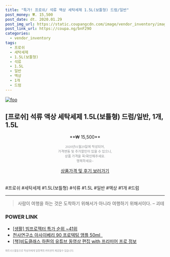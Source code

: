 ```yaml
--- 
title: "특가! 프로쉬/ 석류 액상 세탁세제 1.5L(보틀형) 드럼/일반" 
post_money: ₩. 15,500 
post_date: dt. 2020.01.29 
post_img_url: https://static.coupangcdn.com/image/vendor_inventory/images/2017/12/28/13/3/944eace1-bb77-4390-b030-c1f48c605f05.jpg 
post_link_url: https://coupa.ng/bnF29O 
categories: 
  - vendor_inventory 
tags: 
  - 프로쉬 
  - 세탁세제 
  - 1.5L(보틀형) 
  - 석류 
  - 1.5L 
  - 일반 
  - 액상 
  - 1개 
  - 드럼 
--- 
```

[![foo](https://static.coupangcdn.com/image/vendor_inventory/images/2017/12/28/13/3/944eace1-bb77-4390-b030-c1f48c605f05.jpg)](https://coupa.ng/bnF29O) 

## [프로쉬] 석류 액상 세탁세제 1.5L(보틀형) 드럼/일반, 1개, 1.5L 
<p style="text-align: center;">**₩ 15,500**</p> 
<p style="text-align: center;"><span style="color: #898c8f; font-family: Georgia,Times,serif; font-size: 0.75em;">2020년01월29일에 작성되어, <br>가격변동 및 추가할인이 있을 수 있으니,<br> 상품 가격을 꼭!확인해주세요.<br>행복하세요~</span> 
</p>	 
<div markdown="0" style="text-align: center;"><a href="https://coupa.ng/bnF29O" class="btn btn--success">상품가격 및 후기 보러가기</a></div> 
<br><br> 
  #프로쉬 #세탁세제 #1.5L(보틀형) #석류 #1.5L #일반 #액상 #1개 #드럼 
<hr> 

> 사람이 여행을 하는 것은 도착하기 위해서가 아니라 여행하기 위해서이다. – 괴테 


### POWER LINK

* <a href="https://blog.naver.com/sakai111/221783697476" target="_blank"> [생활] 빔프로젝터 특가 순위 ~41위</a>
* <a href="https://blog.naver.com/sakai111/221777791578" target="_blank">천사연구소 아사이베리 90 프로텍팅 앰플 50ml &nbsp;</a>
* <a href="https://blog.naver.com/fasyy4321/221761357906" target="_blank">[책]비됴클래스 하줜의 유튜브 동영상 편집 with 프리미어 프로 정보</a>

<span style="color: #898c8f; font-family: Georgia,Times,serif; font-size: 0.55em;">파트너스활동으로 작성자에게 일정액의 커미션이 제공될수 있습니다.</span> 
